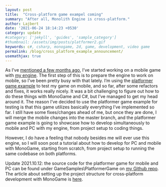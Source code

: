 ```yaml
---
layout: post
title:  "Cross-platform game exampel coming"
summary: "After all, Monolith Engine is cross-platform."
author: Lajbert
date: '2021-06-24 18:14:23 +0530'
category: update
#category: ['jekyll', 'guides', 'sample_category']
#thumbnail: /assets/img/posts/platformer2.gif
keywords: c#, csharp, monogame, 2d, game, development, video game
permalink: /blog/cross_platform_example_announcement/
usemathjax: true
---
```


As I’ve <a href="https://lajbert.github.io/blog/game_announcement/">mentioned a few months ago</a>, I’ve started working on a mobile game with <a href="https://github.com/Lajbert/MonolithEngine">my engine</a>. The first step of this is to prepare the engine to work on mobile, so I’ve been pretty busy with that lately. I’m using the <a href="https://lajbert.itch.io/platformer-demo">platformer game example</a> to test my game on mobile, and so far, after some refactors and fixes, it works really nicely. It was a bit challenging to figure out how to do these things with MonoGame and C#, but I’ve managed to get my head around it. The reason I’ve decided to use the platformer game example for testing is that this game utilizes basically everything I’ve implemented so far. I still have some fixes/changes ahead of me, but once they are done, I will merge the mobile changes into the master branch, and the platformer game example is going to showcase how to develop simultaneously to mobile and PC with my engine, from project setup to coding things.

However, I do have a feeling that nobody besides me will ever use this engine, so I will soon post a tutorial about how to develop for PC and mobile with MonoGame, starting from scratch, from project setup to running the same codebase on both platforms.

Update 2021.10.12: the source code for the platformer game for mobile and PC can be found under GameSamples\PlatformerGame on <a href="https://github.com/Lajbert/MonolithEngine">my Github repo</a>. The article about setting up the project structure for cross-platform development with MonoGame is <a href="https://lajbert.github.io/blog/cross_platform_project/">here</a>.